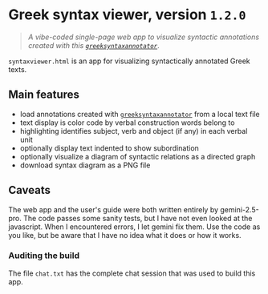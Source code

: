# Greek syntax viewer, version `1.2.0`


> *A vibe-coded single-page web app to visualize syntactic annotations created with this [`greeksyntaxannotator`](https://github.com/neelsmith/greeksyntaxannotator)*.


`syntaxviewer.html` is an app for visualizing syntactically annotated Greek texts. 


## Main features


- load annotations created with [`greeksyntaxannotator`](https://github.com/neelsmith/greeksyntaxannotator) from a local text file
- text display is color code by verbal construction words belong to 
- highlighting identifies subject, verb and object (if any) in each verbal unit
- optionally display text indented to show subordination
- optionally visualize a diagram of syntactic relations as a directed graph 
- download syntax diagram as a PNG file

## Caveats

The web app and the user's guide were both written entirely by gemini-2.5-pro. The code passes some sanity tests, but I have not even looked at the javascript. When I encountered errors, I let gemini fix them. Use the code as you like, but be aware that I have no idea what it does or how it works.


### Auditing the build

The file `chat.txt` has the complete chat session that was used to build this app.